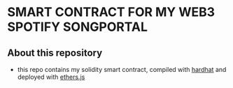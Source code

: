 # SMART CONTRACT FOR MY WEB3 SPOTIFY SONGPORTAL

## About this repository
- this repo contains my solidity smart contract, compiled with [hardhat](https://hardhat.org/tutorial) and deployed with [ethers.js](https://docs.ethers.org/v5/)
